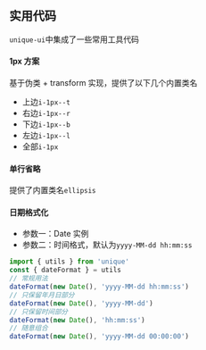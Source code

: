 ## 实用代码

`unique-ui`中集成了一些常用工具代码

#### 1px 方案

基于伪类 + transform 实现，提供了以下几个内置类名

- 上边`i-1px--t`
- 右边`i-1px--r`
- 下边`i-1px--b`
- 左边`i-1px--l`
- 全部`i-1px`

#### 单行省略

提供了内置类名`ellipsis`

#### 日期格式化

* 参数一：Date 实例
* 参数二：时间格式，默认为`yyyy-MM-dd hh:mm:ss`

```javascript
import { utils } from 'unique'
const { dateFormat } = utils
// 常规用法
dateFormat(new Date(), 'yyyy-MM-dd hh:mm:ss')
// 只保留年月日部分
dateFormat(new Date(), 'yyyy-MM-dd')
// 只保留时间部分
dateFormat(new Date(), 'hh:mm:ss')
// 随意组合
dateFormat(new Date(), 'yyyy-MM-dd 00:00:00')
```